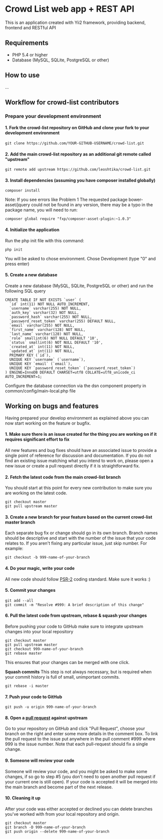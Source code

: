 Crowd List web app + REST API
=============================
This is an application created with Yii2 framework, providing backend, frontend and RESTful API


Requirements
------------
- PHP 5.4 or higher
- Database (MySQL, SQLite, PostgreSQL or other)


How to use
----------

...




Workflow for crowd-list contributors
------------------------------------

### Prepare your development environment

#### 1. Fork the crowd-list repository on GitHub and clone your fork to your development environment
```
git clone https://github.com/YOUR-GITHUB-USERNAME/crowd-list.git
```

#### 2. Add the main crowd-list repository as an additional git remote called "upstream"
```
git remote add upstream https://github.com/leoshtika/crowd-list.git
```

#### 3. Install dependencies (assuming you have composer installed globally)
```
composer install
```
Note: If you see errors like Problem 1 The requested package bower-asset/jquery could not be found in any version, 
there may be a typo in the package name, you will need to run: 
```
composer global require "fxp/composer-asset-plugin:~1.0.3"
```

#### 4. Initialize the application
Run the php init file with this command:
```
php init
```
You will be asked to chose environment. Chose Development (type "0" and press enter)


#### 5. Create a new database
Create a new database (MySQL, SQLite, PostgreSQL or other) and run the following SQL query
```
CREATE TABLE IF NOT EXISTS `user` (
  `id` int(11) NOT NULL AUTO_INCREMENT,
  `username` varchar(255) NOT NULL,
  `auth_key` varchar(32) NOT NULL,
  `password_hash` varchar(255) NOT NULL,
  `password_reset_token` varchar(255) DEFAULT NULL,
  `email` varchar(255) NOT NULL,
  `first_name` varchar(128) NOT NULL,
  `last_name` varchar(128) NOT NULL,
  `role` smallint(6) NOT NULL DEFAULT '10',
  `status` smallint(6) NOT NULL DEFAULT '10',
  `created_at` int(11) NOT NULL,
  `updated_at` int(11) NOT NULL,
  PRIMARY KEY (`id`),
  UNIQUE KEY `username` (`username`),
  UNIQUE KEY `email` (`email`),
  UNIQUE KEY `password_reset_token` (`password_reset_token`)
) ENGINE=InnoDB DEFAULT CHARSET=utf8 COLLATE=utf8_unicode_ci AUTO_INCREMENT=1;
```
Configure the database connection via the dsn component property in common/config/main-local.php file
 


Working on bugs and features
----------------------------
Having prepared your develop environment as explained above you can now start working on the feature or bugfix.

#### 1. Make sure there is an issue created for the thing you are working on if it requires significant effort to fix
All new features and bug fixes should have an associated issue to provide a single point of reference for discussion 
and documentation.
If you do not find an existing issue matching what you intend to work on, please open a new issue or create 
a pull request directly if it is straightforward fix.

#### 2. Fetch the latest code from the main crowd-list branch
You should start at this point for every new contribution to make sure you are working on the latest code.
```
git checkout master
git pull upstream master
```

#### 3. Create a new branch for your feature based on the current crowd-list master branch
Each separate bug fix or change should go in its own branch. Branch names should be descriptive and start with the 
number of the issue that your code relates to. If you aren't fixing any particular issue, just skip number. For example:
```
git checkout -b 999-name-of-your-branch
```

#### 4. Do your magic, write your code
All new code should follow [PSR-2](https://github.com/php-fig/fig-standards/blob/master/accepted/PSR-2-coding-style-guide.md) 
coding standard. Make sure it works :)

#### 5. Commit your changes
```
git add --all
git commit -m "Resolve #999: A brief description of this change"
```


#### 6. Pull the latest code from upstream, rebase & squash your changes
Before pushing your code to GitHub make sure to integrate upstream changes into your local repository
```
git checkout master
git pull upstream master
git checkout 999-name-of-your-branch
git rebase master
```
This ensures that your changes can be merged with one click. 

**Squash commits** 
This step is not always necessary, but is required when your commit history is full of small, unimportant commits.
```
git rebase -i master
```

#### 7. Push your code to GitHub
```
git push -u origin 999-name-of-your-branch
```

#### 8. Open a [pull request](http://help.github.com/send-pull-requests/) against upstream
Go to your repository on GitHub and click "Pull Request", choose your branch on the right and enter some more 
details in the comment box. To link the pull request to the issue put anywhere in the pull comment #999 
where 999 is the issue number.
Note that each pull-request should fix a single change.

#### 9. Someone will review your code
Someone will review your code, and you might be asked to make some changes, if so go to step #5 
(you don't need to open another pull request if your current one is still open). 
If your code is accepted it will be merged into the main branch and become part of the next release.

#### 10. Cleaning it up
After your code was either accepted or declined you can delete branches you've worked with from your local repository and origin.
```
git checkout master
git branch -D 999-name-of-your-branch
git push origin --delete 999-name-of-your-branch
```